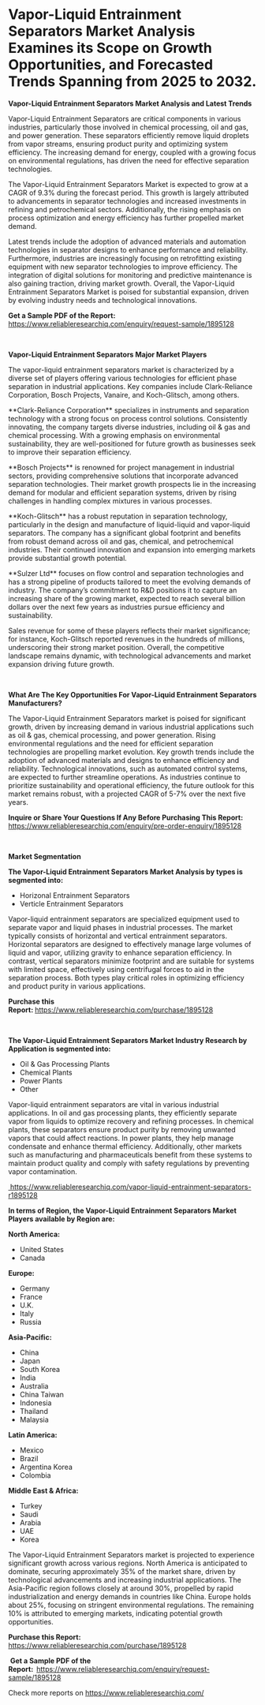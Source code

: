 <p><h1>Vapor-Liquid Entrainment Separators Market Analysis Examines its Scope on Growth Opportunities, and Forecasted Trends Spanning from 2025 to 2032.</h1></p><p><strong>Vapor-Liquid Entrainment Separators Market Analysis and Latest Trends</strong></p>
<p><p>Vapor-Liquid Entrainment Separators are critical components in various industries, particularly those involved in chemical processing, oil and gas, and power generation. These separators efficiently remove liquid droplets from vapor streams, ensuring product purity and optimizing system efficiency. The increasing demand for energy, coupled with a growing focus on environmental regulations, has driven the need for effective separation technologies.</p><p>The Vapor-Liquid Entrainment Separators Market is expected to grow at a CAGR of 9.3% during the forecast period. This growth is largely attributed to advancements in separator technologies and increased investments in refining and petrochemical sectors. Additionally, the rising emphasis on process optimization and energy efficiency has further propelled market demand. </p><p>Latest trends include the adoption of advanced materials and automation technologies in separator designs to enhance performance and reliability. Furthermore, industries are increasingly focusing on retrofitting existing equipment with new separator technologies to improve efficiency. The integration of digital solutions for monitoring and predictive maintenance is also gaining traction, driving market growth. Overall, the Vapor-Liquid Entrainment Separators Market is poised for substantial expansion, driven by evolving industry needs and technological innovations.</p></p>
<p><strong>Get a Sample PDF of the Report:&nbsp;</strong> <a href="https://www.reliableresearchiq.com/enquiry/request-sample/1895128?utm_campaign=3026&utm_medium=2&utm_source=Github&utm_content=ia&utm_term=28032025&utm_id=vapor-liquid-entrainment-separators">https://www.reliableresearchiq.com/enquiry/request-sample/1895128</a></p>
<p>&nbsp;</p>
<p><strong>Vapor-Liquid Entrainment Separators Major Market Players</strong></p>
<p><p>The vapor-liquid entrainment separators market is characterized by a diverse set of players offering various technologies for efficient phase separation in industrial applications. Key companies include Clark-Reliance Corporation, Bosch Projects, Vanaire, and Koch-Glitsch, among others.</p><p>**Clark-Reliance Corporation** specializes in instruments and separation technology with a strong focus on process control solutions. Consistently innovating, the company targets diverse industries, including oil & gas and chemical processing. With a growing emphasis on environmental sustainability, they are well-positioned for future growth as businesses seek to improve their separation efficiency.</p><p>**Bosch Projects** is renowned for project management in industrial sectors, providing comprehensive solutions that incorporate advanced separation technologies. Their market growth prospects lie in the increasing demand for modular and efficient separation systems, driven by rising challenges in handling complex mixtures in various processes.</p><p>**Koch-Glitsch** has a robust reputation in separation technology, particularly in the design and manufacture of liquid-liquid and vapor-liquid separators. The company has a significant global footprint and benefits from robust demand across oil and gas, chemical, and petrochemical industries. Their continued innovation and expansion into emerging markets provide substantial growth potential.</p><p>**Sulzer Ltd** focuses on flow control and separation technologies and has a strong pipeline of products tailored to meet the evolving demands of industry. The company’s commitment to R&D positions it to capture an increasing share of the growing market, expected to reach several billion dollars over the next few years as industries pursue efficiency and sustainability.</p><p>Sales revenue for some of these players reflects their market significance; for instance, Koch-Glitsch reported revenues in the hundreds of millions, underscoring their strong market position. Overall, the competitive landscape remains dynamic, with technological advancements and market expansion driving future growth.</p></p>
<p>&nbsp;</p>
<p><strong>What Are The Key Opportunities For Vapor-Liquid Entrainment Separators Manufacturers?</strong></p>
<p><p>The Vapor-Liquid Entrainment Separators market is poised for significant growth, driven by increasing demand in various industrial applications such as oil & gas, chemical processing, and power generation. Rising environmental regulations and the need for efficient separation technologies are propelling market evolution. Key growth trends include the adoption of advanced materials and designs to enhance efficiency and reliability. Technological innovations, such as automated control systems, are expected to further streamline operations. As industries continue to prioritize sustainability and operational efficiency, the future outlook for this market remains robust, with a projected CAGR of 5-7% over the next five years.</p></p>
<p><strong>Inquire or Share Your Questions If Any Before Purchasing This Report:</strong> <a href="https://www.reliableresearchiq.com/enquiry/pre-order-enquiry/1895128?utm_campaign=3026&utm_medium=2&utm_source=Github&utm_content=ia&utm_term=28032025&utm_id=vapor-liquid-entrainment-separators">https://www.reliableresearchiq.com/enquiry/pre-order-enquiry/1895128</a></p>
<p>&nbsp;</p>
<p><strong>Market Segmentation</strong></p>
<p><strong>The Vapor-Liquid Entrainment Separators Market Analysis by types is segmented into:</strong></p>
<p><ul><li>Horizonal Entrainment Separators</li><li>Verticle Entrainment Separators</li></ul></p>
<p><p>Vapor-liquid entrainment separators are specialized equipment used to separate vapor and liquid phases in industrial processes. The market typically consists of horizontal and vertical entrainment separators. Horizontal separators are designed to effectively manage large volumes of liquid and vapor, utilizing gravity to enhance separation efficiency. In contrast, vertical separators minimize footprint and are suitable for systems with limited space, effectively using centrifugal forces to aid in the separation process. Both types play critical roles in optimizing efficiency and product purity in various applications.</p></p>
<p><strong>Purchase this Report:&nbsp;</strong><a href="https://www.reliableresearchiq.com/purchase/1895128?utm_campaign=3026&utm_medium=2&utm_source=Github&utm_content=ia&utm_term=28032025&utm_id=vapor-liquid-entrainment-separators">https://www.reliableresearchiq.com/purchase/1895128</a></p>
<p>&nbsp;</p>
<p><strong>The Vapor-Liquid Entrainment Separators Market Industry Research by Application is segmented into:</strong></p>
<p><ul><li>Oil & Gas Processing Plants</li><li>Chemical Plants</li><li>Power Plants</li><li>Other</li></ul></p>
<p><p>Vapor-liquid entrainment separators are vital in various industrial applications. In oil and gas processing plants, they efficiently separate vapor from liquids to optimize recovery and refining processes. In chemical plants, these separators ensure product purity by removing unwanted vapors that could affect reactions. In power plants, they help manage condensate and enhance thermal efficiency. Additionally, other markets such as manufacturing and pharmaceuticals benefit from these systems to maintain product quality and comply with safety regulations by preventing vapor contamination.</p></p>
<p><a href="https://www.reliableresearchiq.com/vapor-liquid-entrainment-separators-r1895128?utm_campaign=3026&utm_medium=2&utm_source=Github&utm_content=ia&utm_term=28032025&utm_id=vapor-liquid-entrainment-separators">&nbsp;https://www.reliableresearchiq.com/vapor-liquid-entrainment-separators-r1895128</a></p>
<p><strong>In terms of Region, the Vapor-Liquid Entrainment Separators Market Players available by Region are:</strong></p>
<p>
    <p> <strong> North America: </strong>
        <ul>
            <li>United States</li>
            <li>Canada</li>
        </ul>
        </p> 
    <p> <strong> Europe: </strong>
        <ul>
            <li>Germany</li>
            <li>France</li>
            <li>U.K.</li>
            <li>Italy</li>
            <li>Russia</li>
        </ul>
        </p> 
    <p> <strong> Asia-Pacific: </strong>
        <ul>
            <li>China</li>
            <li>Japan</li>
            <li>South Korea</li>
            <li>India</li>
            <li>Australia</li>
            <li>China Taiwan</li>
            <li>Indonesia</li>
            <li>Thailand</li>
            <li>Malaysia</li>
        </ul>
        </p> 
    <p> <strong> Latin America: </strong>
        <ul>
            <li>Mexico</li>
            <li>Brazil</li>
            <li>Argentina Korea</li>
            <li>Colombia</li>
        </ul>
        </p> 
    <p> <strong> Middle East & Africa: </strong>
        <ul>
            <li>Turkey</li>
            <li>Saudi</li>
            <li>Arabia</li>
            <li>UAE</li>
            <li>Korea</li>
        </ul>
    </p>
    </p>
<p><p>The Vapor-Liquid Entrainment Separators market is projected to experience significant growth across various regions. North America is anticipated to dominate, securing approximately 35% of the market share, driven by technological advancements and increasing industrial applications. The Asia-Pacific region follows closely at around 30%, propelled by rapid industrialization and energy demands in countries like China. Europe holds about 25%, focusing on stringent environmental regulations. The remaining 10% is attributed to emerging markets, indicating potential growth opportunities.</p></p>
<p><strong>Purchase this Report: </strong><a href="https://www.reliableresearchiq.com/purchase/1895128?utm_campaign=3026&utm_medium=2&utm_source=Github&utm_content=ia&utm_term=28032025&utm_id=vapor-liquid-entrainment-separators">https://www.reliableresearchiq.com/purchase/1895128</a></p>
<p>&nbsp;<strong>Get a Sample PDF of the Report:&nbsp;&nbsp;</strong><a href="https://www.reliableresearchiq.com/enquiry/request-sample/1895128?utm_campaign=3026&utm_medium=2&utm_source=Github&utm_content=ia&utm_term=28032025&utm_id=vapor-liquid-entrainment-separators">https://www.reliableresearchiq.com/enquiry/request-sample/1895128</a></p>
<p><strong></strong></p>
<p>Check more reports on <a href="https://www.reliableresearchiq.com/?utm_campaign=3026&utm_medium=2&utm_source=Github&utm_content=ia&utm_term=28032025&utm_id=vapor-liquid-entrainment-separators">https://www.reliableresearchiq.com/</a></p>